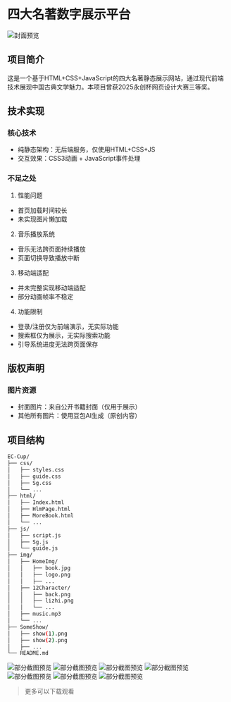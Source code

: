 # 四大名著数字展示平台

![封面预览](img/HomeImg/book.jpg)

## 项目简介
这是一个基于HTML+CSS+JavaScript的四大名著静态展示网站，通过现代前端技术展现中国古典文学魅力。本项目曾获2025永创杯网页设计大赛三等奖。

## 技术实现
### 核心技术
- 纯静态架构：无后端服务，仅使用HTML+CSS+JS 
- 交互效果：CSS3动画 + JavaScript事件处理

### 不足之处
1. 性能问题
- 首页加载时间较长
- 未实现图片懒加载

2. 音乐播放系统
- 音乐无法跨页面持续播放
- 页面切换导致播放中断

3. 移动端适配
- 并未完整实现移动端适配
- 部分动画帧率不稳定

4. 功能限制
- 登录/注册仅为前端演示，无实际功能
- 搜索框仅为展示，无实际搜索功能
- 引导系统进度无法跨页面保存
## 版权声明
### 图片资源
- 封面图片：来自公开书籍封面（仅用于展示）
- 其他所有图片：使用豆包AI生成（原创内容）
## 项目结构
```bash
EC-Cup/
├── css/
│   ├── styles.css    
│   ├── guide.css    
│   ├── Sg.css
│   └── ...   
├── html/
│   ├── Index.html     
│   ├── HlmPage.html   
│   ├── MoreBook.html
│   └── ...             
├── js/
│   ├── script.js    
│   ├── Sg.js
│   └── guide.js      
├── img/                
│   ├── HomeImg/
│   │   ├── book.jpg      
│   │   ├── logo.png
│   │   ├── ...
│   ├── 12Character/
│   │   ├── back.png      
│   │   ├── lizhi.png
│   │   └── ... 
│   ├── music.mp3
│   └── ...    
├── SomeShow/  
│   ├── show(1).png
│   ├── show(2).png
│   ├── ...
└── README.md 
```
![部分截图预览](SomeShow/show(1).png)
![部分截图预览](SomeShow/show(2).png)
![部分截图预览](SomeShow/show(3).png)
![部分截图预览](SomeShow/show(4).png)
![部分截图预览](SomeShow/show(5).png)
![部分截图预览](SomeShow/show(6).png)
![部分截图预览](SomeShow/show(7).png)
>更多可以下载观看